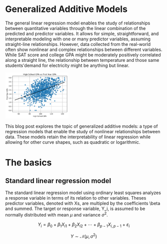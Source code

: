 <head>
<script src="https://cdn.jsdelivr.net/npm/mathjax@3/es5/tex-mml-chtml.js" id="MathJax-script" async></script>
</head>

# Generalized Additive Models

The general linear regression model enables the study of relationships between quantitative variables through the linear combination of the predicted and predictor variables. It allows for simple, straightforward, and interpretable modeling with one or many predictor variables, assuming straight-line relationships. However, data collected from the real-world often show nonlinear and complex relationships between different variables. While SAT score and college GPA might be moderately positively correlated along a straight line, the relationship between temperature and those same students'demand for electricity might be anything but linear.

<img src="regression_plot.png" alt="Regression Plot" width="40%">

This blog post explores the topic of generalized additive models: a type of regression models that enable the study of nonlinear relationships between data. These models retain the interpretability of linear regression while allowing for other curve shapes, such as quadratic or logarithmic.

# The basics

## Standard linear regression model

The standard linear regression model using ordinary least squares analyzes a response variable in terms of its relation to other variables. Theses predictor variables, denoted with Xs, are multipled by the coefficients \beta and summed. The target or response variable, Y_i, is assumed to be normally distributed with mean $\mu$ and variance $\sigma^2$.

$$
Y_i = \beta_0 + \beta_1 X_{i1} + \beta_2 X_{i2} + \cdots + \beta_{p-1} X_{i,p-1} + \varepsilon_i
$$

$$
Y \sim \mathcal{N}(\mu, \sigma^2)
$$